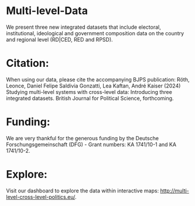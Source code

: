 # Multi-level-Data
We present three new integrated datasets that include electoral, institutional, ideological and government composition data on the country and regional level (RD|CED, RED and RPSD). 

# Citation: 	
When using our data, please cite the accompanying BJPS publication: Röth, Leonce, Daniel Felipe Saldivia Gonzatti, Lea Kaftan, André Kaiser (2024) Studying multi-level systems with cross-level data: Introducing three integrated datasets. British Journal for Political Science, forthcoming.

# Funding:
We are very thankful for the generous funding by the Deutsche Forschungsgemeinschaft (DFG) - Grant numbers: KA 1741/10-1 and KA 1741/10-2.

# Explore: 
Visit our dashboard to explore the data within interactive maps: http://multi-level-cross-level-politics.eu/.

